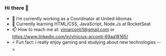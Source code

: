### Hi there 👋

- 🔭 I’m currently working as a Coordinator at United Idiomas
- 🌱 Currently learning HTML/CSS, JavaScript, Node.Js at RocketSeat
- 📫 How to reach me at: viniarconti1@gmail.com or https://www.linkedin.com/in/vinicius-arconti-69aa18165/
- ⚡ Fun fact: i really enjoy gaming and studying about new technologies
-->
